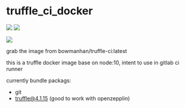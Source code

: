 # truffle_ci_docker

 [![](https://img.shields.io/docker/stars/bowmanhan/truffle-ci.svg)](https://hub.docker.com/r/bowmanhan/truffle-ci 'DockerHub')
 [![](https://img.shields.io/docker/pulls/bowmanhan/truffle-ci.svg)](https://hub.docker.com/r/bowmanhan/truffle-ci 'DockerHub')

 [![](https://img.shields.io/docker/automated/bowmanhan/truffle-ci.svg)](https://hub.docker.com/r/bowmanhan/truffle-ci 'DockerHub')

grab the image from bowmanhan/truffle-ci:latest

this is a truffle docker image base on node:10, intent to use in gitlab ci runner

currently bundle packags:

* git
* truffle@4.1.15 (good to work with openzepplin)

